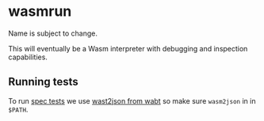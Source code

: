 # wasmrun

Name is subject to change.

This will eventually be a Wasm interpreter with debugging and inspection
capabilities.

## Running tests

To run [spec tests][1] we use [wast2json from wabt][2] so make sure `wasm2json`
in in `$PATH`.

[1]: https://github.com/WebAssembly/spec
[2]: https://github.com/WebAssembly/wabt

